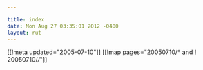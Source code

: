 ```yaml
---

title: index
date: Mon Aug 27 03:35:01 2012 -0400
layout: rut
---
```


[[!meta updated="2005-07-10"]]
[[!map pages="20050710/* and ! 20050710/*/*"]]
